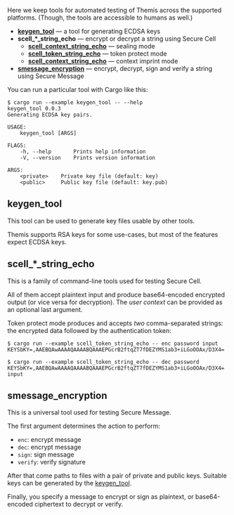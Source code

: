 Here we keep tools for automated testing of Themis
across the supported platforms.
(Though, the tools are accessible to humans as well.)

- [**keygen_tool**](keygen_tool.rs) —
  a tool for generating ECDSA keys 
- <b>scell_*_string_echo</b> —
  encrypt or decrypt a string using Secure Cell
  - [**scell_context_string_echo**](scell_context_string_echo.rs) —
    sealing mode
  - [**scell_token_string_echo**](scell_token_string_echo.rs) —
    token protect mode
  - [**scell_context_string_echo**](scell_context_string_echo.rs) —
    context imprint mode
- [**smessage_encryption**](smessage_encryption.rs) —
  encrypt, decrypt, sign and verify a string using Secure Message

You can run a particular tool with Cargo like this:

```
$ cargo run --example keygen_tool -- --help
keygen_tool 0.0.3
Generating ECDSA key pairs.

USAGE:
    keygen_tool [ARGS]

FLAGS:
    -h, --help       Prints help information
    -V, --version    Prints version information

ARGS:
    <private>    Private key file (default: key)
    <public>     Public key file (default: key.pub)
```


## keygen_tool

This tool can be used to generate key files usable by other tools.

Themis supports RSA keys for some use-cases,
but most of the features expect ECDSA keys.


## scell_*_string_echo

This is a family of command-line tools used for testing Secure Cell.

All of them accept plaintext input and produce base64-encoded encrypted output
(or vice versa for decryption).
The _user context_ can be provided as an optional last argument.

Token protect mode produces and accepts _two_ comma-separated strings:
the encrypted data followed by the authentication token:

```
$ cargo run --example scell_token_string_echo -- enc password input
KEYSbKY=,AAEBQAwAAAAQAAAABQAAAEPGcrB2ftqZT7fDEZYMS1ab3+iLGoOOAx/D3X4=

$ cargo run --example scell_token_string_echo -- dec password KEYSbKY=,AAEBQAwAAAAQAAAABQAAAEPGcrB2ftqZT7fDEZYMS1ab3+iLGoOOAx/D3X4=
input
```


## smessage_encryption

This is a universal tool used for testing Secure Message.

The first argument determines the action to perform:

- `enc`: encrypt message
- `dec`: encrypt message
- `sign`: sign message
- `verify`: verify signature

After that come paths to files with a pair of private and public keys.
Suitable keys can be generated by the [keygen_tool](#keygen_tool).

Finally, you specify a message to encrypt or sign as plaintext,
or base64-encoded ciphertext to decrypt or verify.
